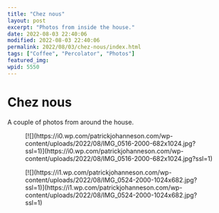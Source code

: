 ```yaml
---
title: "Chez nous"
layout: post
excerpt: "Photos from inside the house."
date: 2022-08-03 22:40:06
modified: 2022-08-03 22:40:06
permalink: 2022/08/03/chez-nous/index.html
tags: ["Coffee", "Percolator", "Photos"]
featured_img: 
wpid: 5550
---
```


# Chez nous

A couple of photos from around the house.

<div class="wp-block-jetpack-tiled-gallery aligncenter is-style-rectangular"><div class="tiled-gallery__gallery"><div class="tiled-gallery__row"><div class="tiled-gallery__col" style="flex-basis:30.80893%"><figure class="tiled-gallery__item">[![](https://i0.wp.com/patrickjohanneson.com/wp-content/uploads/2022/08/IMG_0516-2000-682x1024.jpg?ssl=1)](https://i0.wp.com/patrickjohanneson.com/wp-content/uploads/2022/08/IMG_0516-2000-682x1024.jpg?ssl=1)</figure></div><div class="tiled-gallery__col" style="flex-basis:69.19107%"><figure class="tiled-gallery__item">[![](https://i1.wp.com/patrickjohanneson.com/wp-content/uploads/2022/08/IMG_0524-2000-1024x682.jpg?ssl=1)](https://i1.wp.com/patrickjohanneson.com/wp-content/uploads/2022/08/IMG_0524-2000-1024x682.jpg?ssl=1)</figure></div></div></div></div>